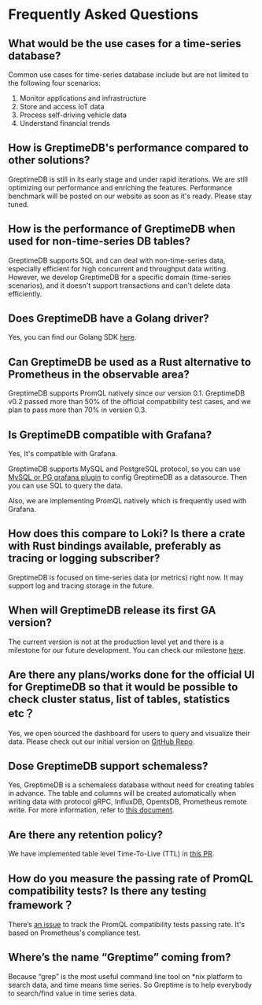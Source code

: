 # Frequently Asked Questions

## What would be the use cases for a time-series database?

Common use cases for time-series database include but are not limited to the following four scenarios:
1. Monitor applications and infrastructure
2. Store and access IoT data
3. Process self-driving vehicle data
4. Understand financial trends

## How is GreptimeDB's performance compared to other solutions?
GreptimeDB is still in its early stage and under rapid iterations. We are still optimizing our performance and enriching the features. Performance benchmark will be posted on our website as soon as it's ready. Please stay tuned.

## How is the performance of GreptimeDB when used for non-time-series DB tables?
GreptimeDB supports SQL and can deal with non-time-series data, especially efficient for high concurrent and throughput data writing. However, we develop GreptimeDB for a specific domain (time-series scenarios), and it doesn't support transactions and can't delete data efficiently.

## Does GreptimeDB have a Golang driver?

Yes, you can find our Golang SDK [here](https://github.com/GreptimeTeam/greptimedb-client-go).

## Can GreptimeDB be used as a Rust alternative to Prometheus in the observable area?

GreptimeDB supports PromQL natively since our version 0.1. GreptimeDB v0.2 passed more than 50% of the official compatibility test cases, and we plan to pass more than 70%  in version 0.3.

## Is GreptimeDB compatible with Grafana?

Yes, It's compatible with Grafana. 

GreptimeDB supports MySQL and PostgreSQL protocol, so you can use [MySQL or PG grafana
plugin](https://grafana.com/docs/grafana/latest/datasources/mysql/) to config GreptimeDB as a datasource. Then you can use SQL to query the data. 

Also, we are implementing PromQL natively which is frequently used with Grafana.

## How does this compare to Loki? Is there a crate with Rust bindings available, preferably as tracing or logging subscriber?

GreptimeDB is focused on time-series data (or metrics) right now. It may support log and tracing storage in the future.

## When will GreptimeDB release its first GA version?
The current version is not at the production level yet and there is a milestone for our future development. 
You can check our milestone [here](https://github.com/GreptimeTeam/greptimedb/milestone/2).

## Are there any plans/works done for the official UI for GreptimeDB so that it would be possible to check cluster status, list of tables, statistics etc？

Yes, we open sourced the dashboard for users to query and visualize their data.
Please check out our initial version on [GitHub Repo](https://github.com/GreptimeTeam/dashboard). 

## Dose GreptimeDB support schemaless?
Yes, GreptimeDB is a schemaless database without need for creating tables in advance. The table and columns will be created automatically when writing data with protocol gRPC, InfluxDB, OpentsDB, Prometheus remote write. 
For more information, refer to [this document](https://docs.greptime.com/user-guide/table-management#create-table).

## Are there any retention policy?

We have implemented table level Time-To-Live (TTL) in [this PR](https://github.com/GreptimeTeam/greptimedb/pull/1052).

## How do you measure the passing rate of PromQL compatibility tests? Is there any testing framework？

There’s [an issue](https://github.com/GreptimeTeam/greptimedb/issues/1042) to track the PromQL compatibility tests passing rate. It's based on Prometheus's compliance test.

## Where’s the name “Greptime” coming from? 
Because “grep” is the most useful command line tool on *nix platform to search data, and time means time series. So Greptime is to help everybody to search/find value in time series data.

